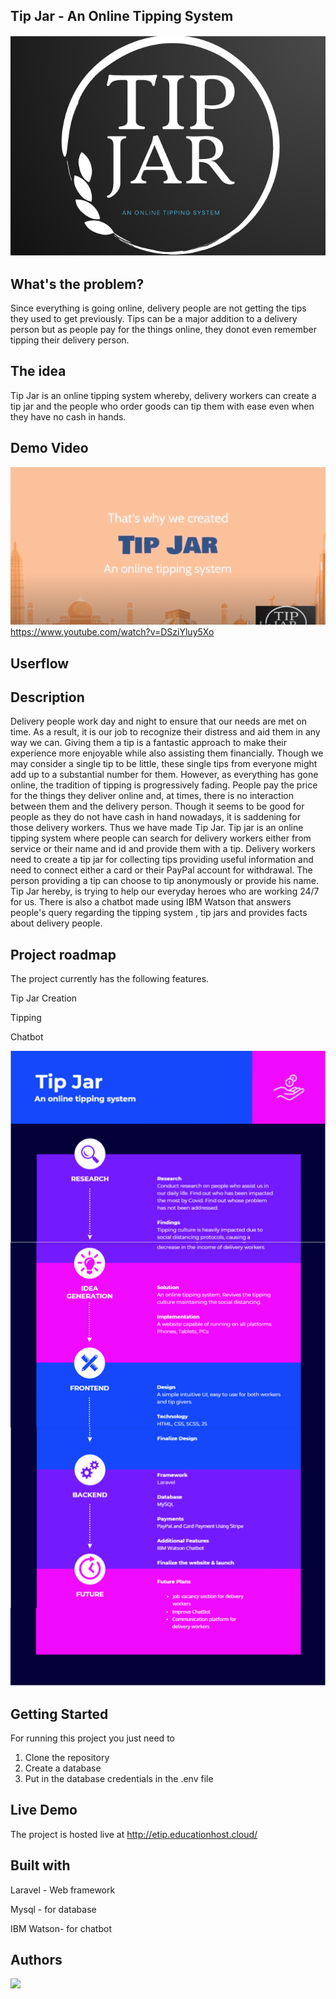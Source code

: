 ## Tip Jar - An Online Tipping System

![Logo](./tipjar.png)

## What's the problem?
Since everything is going online, delivery people are not getting the tips they used to get previously. Tips can be a major addition to a delivery person but as people pay for the things online, they donot even remember tipping their delivery person.

## The idea
Tip Jar is an online tipping system whereby, delivery workers can create a tip jar and the people who order goods can tip them with ease even when they have no cash in hands.

## Demo Video

[![Watch the video](./thumbnail.png)](https://www.youtube.com/watch?v=DSziYluy5Xo)
https://www.youtube.com/watch?v=DSziYluy5Xo

## Userflow


## Description

Delivery people work day and night to ensure that our needs are met on time. As a result, it is our job to recognize their distress and aid them in any way we can. Giving them a tip is a fantastic approach to make their experience more enjoyable while also assisting them financially. Though we may consider a single tip to be little, these single tips from everyone might add up to a substantial number for them. However, as everything has gone online, the tradition of tipping is progressively fading. People pay the price for the things they deliver online and, at times, there is no interaction between them and the delivery person. Though it seems to be good for people as they do not have cash in hand nowadays, it is saddening for those delivery workers. Thus we have made Tip Jar. Tip jar is an online tipping system where people can search for delivery workers either from service or their name and id and provide them with a tip. Delivery workers need to create a tip jar for collecting tips providing useful information and need to connect either a card or their PayPal account for withdrawal. The person providing a tip can choose to tip anonymously or provide his name. Tip Jar hereby, is trying to help our everyday heroes who are working 24/7 for us.
There is also a chatbot made using IBM Watson that answers people's query regarding the tipping system , tip jars and provides facts about delivery people.

## Project roadmap

The project currently has the following features.

Tip Jar Creation

Tipping

Chatbot

![Roadmap](./workflow.png)


## Getting Started

For running this project you just need to

1. Clone the repository
2. Create a database
3. Put in the database credentials in the .env file

## Live Demo
The project is hosted live at
http://etip.educationhost.cloud/

## Built with
 
 Laravel - Web framework
 
 Mysql - for database
 
 IBM Watson- for chatbot
 
 ## Authors

<a href="https://github.com/Call-for-Code/Project-Sample/graphs/contributors">
  <img src="https://contributors-img.web.app/image?repo=Call-for-Code/Project-Sample" />
</a>

